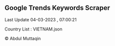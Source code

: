 

## Google Trends Keywords Scraper 
 
Last Update 04-03-2023 , 07:00:21

Country List :
VIETNAM.json



© Abdul Muttaqin 
